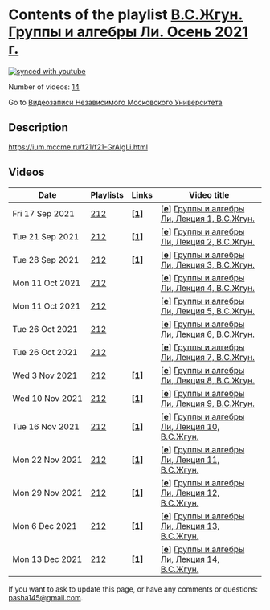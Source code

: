 # Contents of the playlist [В.С.Жгун. Группы и алгебры Ли. Осень 2021 г.](https://www.youtube.com/playlist?list=PLp9ABVh6_x4F7E7wVbYYLt0_KuMW1tBm7)

[![synced with youtube](https://img.shields.io/github/last-commit/mathphysschool/mathphysschool.github.io/autoupdate1?label=synced%20with%20youtube)](https://github.com/mathphysschool/mathphysschool.github.io/commits/autoupdate1)

Number of videos: [14](#videos)

Go to [Видеозаписи Независимого Московского Университета](../README.md)

## Description

<https://ium.mccme.ru/f21/f21-GrAlgLi.html>

## Videos

|Date|Playlists|Links|Video title|
|---|---|---|---|
| Fri&nbsp;17&nbsp;Sep&nbsp;2021 | [212](../playlists/212 "В.С.Жгун. Группы и алгебры Ли. Осень 2021 г.") | [**[1]**](https://ium.mccme.ru/f21/f21-GrAlgLi.html) | [[**e**](https://studio.youtube.com/video/Elqtvxqj6TE/edit "Edit")] [Группы и алгебры Ли, Лекция 1, В.С.Жгун.](https://www.youtube.com/watch?v=Elqtvxqj6TE&list=PLp9ABVh6_x4F7E7wVbYYLt0_KuMW1tBm7 "https://ium.mccme.ru/f21/f21-GrAlgLi.html") |
| Tue&nbsp;21&nbsp;Sep&nbsp;2021 | [212](../playlists/212 "В.С.Жгун. Группы и алгебры Ли. Осень 2021 г.") | [**[1]**](https://ium.mccme.ru/f21/f21-GrAlgLi.html) | [[**e**](https://studio.youtube.com/video/o6QRpoluYcQ/edit "Edit")] [Группы и алгебры Ли, Лекция 2, В.С.Жгун.](https://www.youtube.com/watch?v=o6QRpoluYcQ&list=PLp9ABVh6_x4F7E7wVbYYLt0_KuMW1tBm7 "Подробнее о курсе: https://ium.mccme.ru/f21/f21-GrAlgLi.html") |
| Tue&nbsp;28&nbsp;Sep&nbsp;2021 | [212](../playlists/212 "В.С.Жгун. Группы и алгебры Ли. Осень 2021 г.") | [**[1]**](https://ium.mccme.ru/f21/f21-GrAlgLi.html) | [[**e**](https://studio.youtube.com/video/j32OVkxjGb0/edit "Edit")] [Группы и алгебры Ли, Лекция 3, В.С.Жгун.](https://www.youtube.com/watch?v=j32OVkxjGb0&list=PLp9ABVh6_x4F7E7wVbYYLt0_KuMW1tBm7 "Подробнее о курсе: https://ium.mccme.ru/f21/f21-GrAlgLi.html") |
| Mon&nbsp;11&nbsp;Oct&nbsp;2021 | [212](../playlists/212 "В.С.Жгун. Группы и алгебры Ли. Осень 2021 г.") |  | [[**e**](https://studio.youtube.com/video/tnu7c-aMCzs/edit "Edit")] [Группы и алгебры Ли, Лекция 4, В.С.Жгун.](https://www.youtube.com/watch?v=tnu7c-aMCzs&list=PLp9ABVh6_x4F7E7wVbYYLt0_KuMW1tBm7 "04.10.2021 г.") |
| Mon&nbsp;11&nbsp;Oct&nbsp;2021 | [212](../playlists/212 "В.С.Жгун. Группы и алгебры Ли. Осень 2021 г.") |  | [[**e**](https://studio.youtube.com/video/YYJi3qzh4pE/edit "Edit")] [Группы и алгебры Ли, Лекция 5, В.С.Жгун.](https://www.youtube.com/watch?v=YYJi3qzh4pE&list=PLp9ABVh6_x4F7E7wVbYYLt0_KuMW1tBm7) |
| Tue&nbsp;26&nbsp;Oct&nbsp;2021 | [212](../playlists/212 "В.С.Жгун. Группы и алгебры Ли. Осень 2021 г.") |  | [[**e**](https://studio.youtube.com/video/e2NYS9Qdxt0/edit "Edit")] [Группы и алгебры Ли, Лекция 6, В.С.Жгун.](https://www.youtube.com/watch?v=e2NYS9Qdxt0&list=PLp9ABVh6_x4F7E7wVbYYLt0_KuMW1tBm7) |
| Tue&nbsp;26&nbsp;Oct&nbsp;2021 | [212](../playlists/212 "В.С.Жгун. Группы и алгебры Ли. Осень 2021 г.") |  | [[**e**](https://studio.youtube.com/video/H-jcUyBWVmE/edit "Edit")] [Группы и алгебры Ли, Лекция 7, В.С.Жгун.](https://www.youtube.com/watch?v=H-jcUyBWVmE&list=PLp9ABVh6_x4F7E7wVbYYLt0_KuMW1tBm7) |
| Wed&nbsp;3&nbsp;Nov&nbsp;2021 | [212](../playlists/212 "В.С.Жгун. Группы и алгебры Ли. Осень 2021 г.") | [**[1]**](https://ium.mccme.ru/f21/f21-GrAlgLi.html) | [[**e**](https://studio.youtube.com/video/4DfAdteN7jk/edit "Edit")] [Группы и алгебры Ли, Лекция 8, В.С.Жгун.](https://www.youtube.com/watch?v=4DfAdteN7jk&list=PLp9ABVh6_x4F7E7wVbYYLt0_KuMW1tBm7 "https://ium.mccme.ru/f21/f21-GrAlgLi.html") |
| Wed&nbsp;10&nbsp;Nov&nbsp;2021 | [212](../playlists/212 "В.С.Жгун. Группы и алгебры Ли. Осень 2021 г.") | [**[1]**](https://ium.mccme.ru/f21/f21-GrAlgLi.html) | [[**e**](https://studio.youtube.com/video/jBDGZ4_5Dz0/edit "Edit")] [Группы и алгебры Ли, Лекция 9, В.С.Жгун.](https://www.youtube.com/watch?v=jBDGZ4_5Dz0&list=PLp9ABVh6_x4F7E7wVbYYLt0_KuMW1tBm7 "https://ium.mccme.ru/f21/f21-GrAlgLi.html") |
| Tue&nbsp;16&nbsp;Nov&nbsp;2021 | [212](../playlists/212 "В.С.Жгун. Группы и алгебры Ли. Осень 2021 г.") | [**[1]**](https://ium.mccme.ru/f21/f21-GrAlgLi.html) | [[**e**](https://studio.youtube.com/video/KFiFWvIqmXk/edit "Edit")] [Группы и алгебры Ли, Лекция 10, В.С.Жгун.](https://www.youtube.com/watch?v=KFiFWvIqmXk&list=PLp9ABVh6_x4F7E7wVbYYLt0_KuMW1tBm7 "https://ium.mccme.ru/f21/f21-GrAlgLi.html") |
| Mon&nbsp;22&nbsp;Nov&nbsp;2021 | [212](../playlists/212 "В.С.Жгун. Группы и алгебры Ли. Осень 2021 г.") | [**[1]**](https://ium.mccme.ru/f21/f21-GrAlgLi.html) | [[**e**](https://studio.youtube.com/video/R_yZRCLTjBY/edit "Edit")] [Группы и алгебры Ли, Лекция 11, В.С.Жгун.](https://www.youtube.com/watch?v=R_yZRCLTjBY&list=PLp9ABVh6_x4F7E7wVbYYLt0_KuMW1tBm7 "https://ium.mccme.ru/f21/f21-GrAlgLi.html") |
| Mon&nbsp;29&nbsp;Nov&nbsp;2021 | [212](../playlists/212 "В.С.Жгун. Группы и алгебры Ли. Осень 2021 г.") | [**[1]**](https://ium.mccme.ru/f21/f21-GrAlgLi.html) | [[**e**](https://studio.youtube.com/video/c_7J4X2AKfc/edit "Edit")] [Группы и алгебры Ли, Лекция 12, В.С.Жгун.](https://www.youtube.com/watch?v=c_7J4X2AKfc&list=PLp9ABVh6_x4F7E7wVbYYLt0_KuMW1tBm7 "https://ium.mccme.ru/f21/f21-GrAlgLi.html") |
| Mon&nbsp;6&nbsp;Dec&nbsp;2021 | [212](../playlists/212 "В.С.Жгун. Группы и алгебры Ли. Осень 2021 г.") | [**[1]**](https://ium.mccme.ru/f21/f21-GrAlgLi.html) | [[**e**](https://studio.youtube.com/video/8AcY5KdcgWM/edit "Edit")] [Группы и алгебры Ли, Лекция 13, В.С.Жгун.](https://www.youtube.com/watch?v=8AcY5KdcgWM&list=PLp9ABVh6_x4F7E7wVbYYLt0_KuMW1tBm7 "https://ium.mccme.ru/f21/f21-GrAlgLi.html") |
| Mon&nbsp;13&nbsp;Dec&nbsp;2021 | [212](../playlists/212 "В.С.Жгун. Группы и алгебры Ли. Осень 2021 г.") | [**[1]**](https://ium.mccme.ru/f21/f21-GrAlgLi.html) | [[**e**](https://studio.youtube.com/video/aeu8d3nF8OQ/edit "Edit")] [Группы и алгебры Ли, Лекция 14, В.С.Жгун.](https://www.youtube.com/watch?v=aeu8d3nF8OQ&list=PLp9ABVh6_x4F7E7wVbYYLt0_KuMW1tBm7 "https://ium.mccme.ru/f21/f21-GrAlgLi.html") |


 If you want to ask to update this page, or have any comments or questions: <pasha145@gmail.com>.